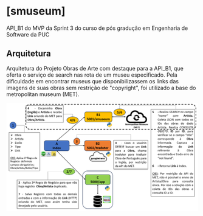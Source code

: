 # [smuseum]
 API_B1 do MVP da Sprint 3 do curso de pós gradução em Engenharia de Software da PUC

## Arquitetura
Arquitetura do Projeto Obras de Arte com destaque para a API_B1, que oferta o serviço de search nas rota de um museu especificado. Pela dificuldade em encontrar museus que disponibilizassem os links das imagens de suas obras sem restrição de "copyright", foi utilizado a base do metropolitan museum (MET).

![API_B1](https://github.com/Moriblo/smuseum/blob/main/API_B1.png)
